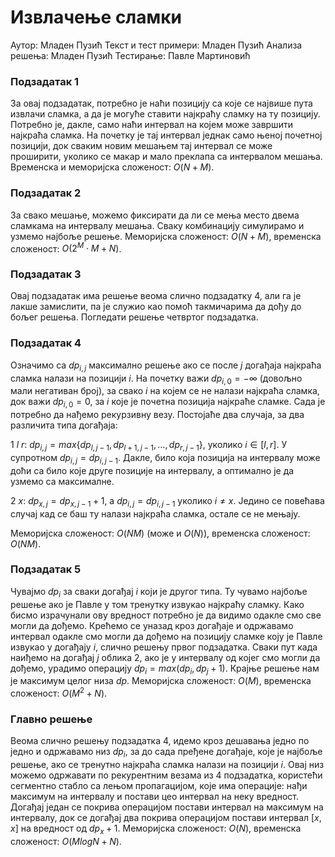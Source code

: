 ﻿# Извлачење сламки

Аутор: Младен Пузић
Текст и тест примери: Младен Пузић
Анализа решења: Младен Пузић
Тестирање: Павле Мартиновић

### Подзадатак 1
За овај подзадатак, потребно је наћи позицију са које се највише пута извлачи сламка, а да је могуће ставити најкраћу сламку на ту позицију. Потребно је, дакле, само наћи интервал на којем може завршити најкраћа сламка. На почетку је тај интервал једнак само њеној почетној позицији, док сваким новим мешањем тај интервал се може проширити, уколико се макар и мало преклапа са интервалом мешања. Временска и меморијска сложеност: $O(N+M)$.

### Подзадатак 2
За свако мешање, можемо фиксирати да ли се мења место двема сламкама на интервалу мешања. Сваку комбинацију симулирамо и узмемо најбоље решење. Меморијска сложеност: $O(N+M)$, временска сложеност: $O(2^M\cdot M + N)$.

### Подзадатак 3
 Овај подзадатак има решење веома слично подзадатку $4$, али га је лакше замислити, па је служио као помоћ такмичарима да дођу до бољег решења. Погледати решење четвртог подзадатка.
 
### Подзадатак 4
Означимо са $dp_{i, j}$ максимално решење ако се после $j$ догађаја најкраћа сламка налази на позицији $i$. На почетку важи $dp_{i, 0} = -\infty$ (довољно мали негативан број), за свако $i$ на којем се не налази најкраћа сламка, док важи $dp_{i, 0} = 0$, за $i$ које је почетна позиција најкраће сламке. Сада је потребно да нађемо рекурзивну везу. Постојаће два случаја, за два различита типа догађаја:

$1$ $l$ $r$: $dp_{i, j} = max\{dp_{l, j-1}, dp_{l+1, j-1}, \ldots, dp_{r, j-1}\}$, уколико $i \in [l, r]$. У супротном $dp_{i, j} = dp_{i, j-1}$. Дакле, било која позиција на интервалу може доћи са било које друге позиције на интервалу, а оптимално је да узмемо са максималне.

$2$ $x$: $dp_{x, j} = dp_{x, j-1} + 1$, а $dp_{i, j} = dp_{i, j-1}$ уколико $i \neq x$.  Једино се повећава случај кад се баш ту налази најкраћа сламка, остале се не мењају.

Меморијска сложеност: $O(NM)$ (може и $O(N)$), временска сложеност: $O(NM)$. 

### Подзадатак 5
Чувајмо $dp_i$ за сваки догађај $i$ који је другог типа. Ту чувамо најбоље решење ако је Павле у том тренутку извукао најкраћу сламку. Како бисмо израчунали ову вредност потребно је да видимо одакле смо све могли да дођемо. Крећемо се уназад кроз догађаје и одржавамо интервал одакле смо могли да дођемо на позицију сламке коју је Павле извукао у догађају $i$, слично решењу првог подзадатка. Сваки пут када наиђемо на догађај $j$ облика $2$, ако је у интервалу од којег смо могли да дођемо, урадимо операцију $dp_i = max(dp_i, dp_j+1)$. Крајње решење нам је максимум целог низа $dp$. Меморијска сложеност: $O(M)$, временска сложеност: $O(M^2+N)$. 

### Главно решење
Веома слично решењу подзадатка $4$, идемо кроз дешавања једно по једно и одржавамо низ $dp_i$, за до сада пређене догађаје, које је најбоље решење, ако се тренутно најкраћа сламка налази на позицији $i$. Овај низ можемо одржавати по рекурентним везама из $4$ подзадатка, користећи сегментно стабло са лењом пропагацијом, које има операције: нађи максимум на интервалу и постави цео интервал на неку вредност. Догађај један се покрива операцијом постави интервал на максимум на интервалу, док се догађај два покрива операцијом постави интервал $[x, x]$ на вредност од $dp_x+1$. Меморијска сложеност: $O(N)$, временска сложеност: $O(MlogN+N)$.    
